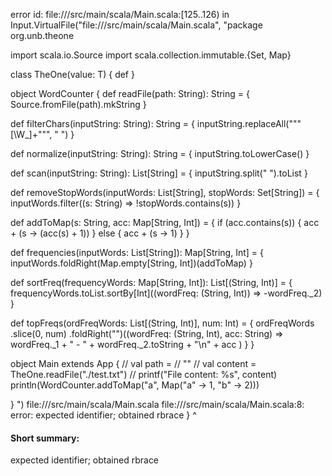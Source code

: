error id: file://<WORKSPACE>/src/main/scala/Main.scala:[125..126) in Input.VirtualFile("file://<WORKSPACE>/src/main/scala/Main.scala", "package org.unb.theone

import scala.io.Source
import scala.collection.immutable.{Set, Map}

class TheOne(value: T) {
  def 
}

object WordCounter {
  def readFile(path: String): String = {
    Source.fromFile(path).mkString
  }

  def filterChars(inputString: String): String = {
    inputString.replaceAll("""[\W_]+""", " ")
  }

  def normalize(inputString: String): String = {
    inputString.toLowerCase()
  }

  def scan(inputString: String): List[String] = {
    inputString.split(" ").toList
  }

  def removeStopWords(inputWords: List[String], stopWords: Set[String]) = {
    inputWords.filter((s: String) => !stopWords.contains(s))
  }

  def addToMap(s: String, acc: Map[String, Int]) = {
    if (acc.contains(s)) {
      acc + (s -> (acc(s) + 1))
    } else {
      acc + (s -> 1)
    }
  }

  def frequencies(inputWords: List[String]): Map[String, Int] = {
    inputWords.foldRight(Map.empty[String, Int])(addToMap)
  }

  def sortFreq(frequencyWords: Map[String, Int]): List[(String, Int)] = {
    frequencyWords.toList.sortBy[Int]((wordFreq: (String, Int)) => -wordFreq._2)
  }

  def topFreqs(ordFreqWords: List[(String, Int)], num: Int) = {
    ordFreqWords
      .slice(0, num)
      .foldRight("")((wordFreq: (String, Int), acc: String) =>
        wordFreq._1 + " - " + wordFreq._2.toString + "\n" + acc
      )
  }
}

object Main extends App {
  // val path =
  //   "<WORKSPACE>"
  // val content = TheOne.readFile("./test.txt")
  // printf("File content: %s", content)
  println(WordCounter.addToMap("a", Map("a" -> 1, "b" -> 2)))

}
")
file://<WORKSPACE>/src/main/scala/Main.scala
file://<WORKSPACE>/src/main/scala/Main.scala:8: error: expected identifier; obtained rbrace
}
^
#### Short summary: 

expected identifier; obtained rbrace